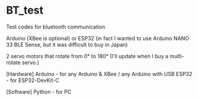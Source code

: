 # BT_test
 Test codes for bluetooth communication

Arduino (XBee is optional) or ESP32
(in fact I wanted to use Arduino NANO 33 BLE Sense, but it was difficult to buy in Japan)

2 servo motors that rotate from 0° to 180° (I'll update when I buy a multi-rotate servo.)


[Hardware]
Arduino - for any Arduino & XBee / any Arduino with USB
ESP32 - for ESP32-DevKit-C

[Software]
Python - for PC